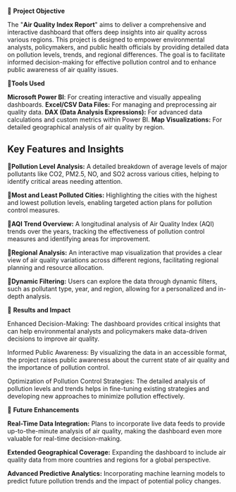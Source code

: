 📖 **Project Objective**

The "**Air Quality Index Report**" aims to deliver a comprehensive and interactive dashboard that offers deep insights into air quality across various regions. This project is designed to empower environmental analysts, policymakers, and public health officials by providing detailed data on pollution levels, trends, and regional differences. The goal is to facilitate informed decision-making for effective pollution control and to enhance public awareness of air quality issues.

📖**Tools Used**

**Microsoft Power BI**: For creating interactive and visually appealing dashboards.
**Excel/CSV Data Files:** For managing and preprocessing air quality data.
**DAX (Data Analysis Expressions):** For advanced data calculations and custom metrics within Power BI.
**Map Visualizations:** For detailed geographical analysis of air quality by region.
## Key Features and Insights

📖**Pollution Level Analysis:** A detailed breakdown of average levels of major pollutants like CO2, PM2.5, NO, and SO2 across various cities, helping to identify critical areas needing attention.

📖**Most and Least Polluted Cities:** Highlighting the cities with the highest and lowest pollution levels, enabling targeted action plans for pollution control measures.

📖**AQI Trend Overview:** A longitudinal analysis of Air Quality Index (AQI) trends over the years, tracking the effectiveness of pollution control measures and identifying areas for improvement.

📖**Regional Analysis:** An interactive map visualization that provides a clear view of air quality variations across different regions, facilitating regional planning and resource allocation.

📖**Dynamic Filtering:** Users can explore the data through dynamic filters, such as pollutant type, year, and region, allowing for a personalized and in-depth analysis.

📖 **Results and Impact**

Enhanced Decision-Making: The dashboard provides critical insights that can help environmental analysts and policymakers make data-driven decisions to improve air quality.

Informed Public Awareness: By visualizing the data in an accessible format, the project raises public awareness about the current state of air quality and the importance of pollution control.

Optimization of Pollution Control Strategies: The detailed analysis of pollution levels and trends helps in fine-tuning existing strategies and developing new approaches to minimize pollution effectively.

📖 **Future Enhancements**

**Real-Time Data Integration:** Plans to incorporate live data feeds to provide up-to-the-minute analysis of air quality, making the dashboard even more valuable for real-time decision-making.

**Extended Geographical Coverage:** Expanding the dashboard to include air quality data from more countries and regions for a global perspective.

**Advanced Predictive Analytics:** Incorporating machine learning models to predict future pollution trends and the impact of potential policy changes.
